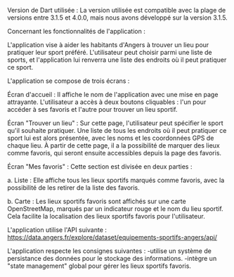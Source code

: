
Version de Dart utilisée : La version utilisée est compatible avec la plage de versions entre 3.1.5 et 4.0.0, mais nous avons développé sur la version 3.1.5.

Concernant les fonctionnalités de l'application :

L'application vise à aider les habitants d'Angers à trouver un lieu pour pratiquer leur sport préféré. L'utilisateur peut choisir parmi une liste de sports, et l'application lui renverra une liste des endroits où il peut pratiquer ce sport.

L'application se compose de trois écrans :

Écran d'accueil : Il affiche le nom de l'application avec une mise en page attrayante. L'utilisateur a accès à deux boutons cliquables : l'un pour accéder à ses favoris et l'autre pour trouver un lieu sportif.

Écran "Trouver un lieu" : Sur cette page, l'utilisateur peut spécifier le sport qu'il souhaite pratiquer. Une liste de tous les endroits où il peut pratiquer ce sport lui est alors présentée, avec les noms et les coordonnées GPS de chaque lieu. À partir de cette page, il a la possibilité de marquer des lieux comme favoris, qui seront ensuite accessibles depuis la page des favoris.

Écran "Mes favoris" : Cette section est divisée en deux parties :

a. Liste : Elle affiche tous les lieux sportifs marqués comme favoris, avec la possibilité de les retirer de la liste des favoris.

b. Carte : Les lieux sportifs favoris sont affichés sur une carte OpenStreetMap, marqués par un indicateur rouge et le nom du lieu sportif. Cela facilite la localisation des lieux sportifs favoris pour l'utilisateur.

L'application utilise l'API suivante : https://data.angers.fr/explore/dataset/equipements-sportifs-angers/api/

L'application respecte les consignes suivantes :
-utilise un système de persistance des données pour le stockage des informations.
-intègre un "state management" global pour gérer les lieux sportifs favoris.